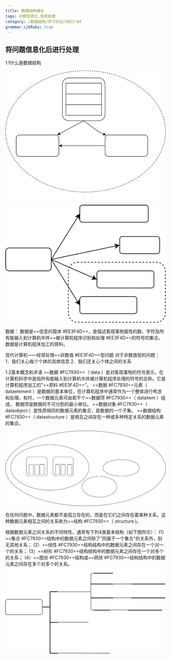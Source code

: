 ```yaml
---
title: 数据结构绪论 
tags: 问题信息化,信息处理
category: /数据结构/学习日记/2023-04
grammar_cjkRuby: true
---
```




将问题信息化后进行处理
----------
1.1什么是数据结构

![](./attachments/1682088639795.drawio.svg)

![章节总览](./attachments/1682089584403.drawio.svg)

数据：
数据是==信息的载体 #EE3F4D==，是描述客观事物属性的数、字符及所有能输入到计算机中并==被计算机程序识别和处理 #EE3F4D==的符号的集合。数据是计算机程序加工的原料。

现代计算机——经常处理==非数值 #EE3F4D==型问题
对于非数值型的问题：
1．我们关心每个个体的具体信息
2．我们还关心个体之间的关系

1.2基本概念和术语
==数据 #FC7930==（ data ）是对客观事物的符号表示，在计算机科学中是指所有能输入到计算机中并被计算机程序处理的符号的总称。它是计算机程序加工的"==原料 #EE3F4D=="。
==数据 #FC7930==元素（ dataelement ）是数据的基本单位，在计算机程序中通常作为一个整体进行考虑和处理。有时，一个数据元素可由若干个==数据项 #FC7930==（ dataitem ）组成， 数据项是数据的不可分割的最小单位。
==数据对象 #FC7930==（ dataobject ）是性质相同的数据元素的集合，是数据的一个子集。
==数据结构 #FC7930==（ datastructure ）是相互之间存在一种或多种特定关系的数据元素的集合。

![绘图](./attachments/1683201011507.drawio.svg)

在任何问题中，数据元素都不是孤立存在的，而是在它们之间存在着某种关系，这种数据元素相互之间的关系称为==结构 #FC7930==（ structure )。

根据数据元素之间关系的不同特性，通常有下列4类基本结构（如下图所示）：
(1）==集合 #FC7930==结构中的数据元素之间除了"同属于一个集合"的关系外，别无其他关系；
(2）==线性 #FC7930==结构结构中的数据元素之间存在一个对一个的关系；
(3）==树形 #FC7930==结构结构中的数据元素之间存在一个对多个的关系；
(4）==图状 #FC7930==结构或==网状 #FC7930==结构结构中的数据元素之间存在多个对多个的关系。
![绘图](./attachments/1683201447606.drawio.svg)



